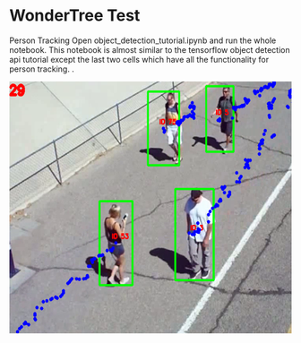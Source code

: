 
# WonderTree Test
Person Tracking
Open object_detection_tutorial.ipynb and run the whole notebook. 
This notebook is almost similar to the tensorflow object detection api tutorial except the last two cells which have all the functionality for person tracking.
.
<p align="center">
  <img src="Output.PNG" width=676 height=450>
</p>


